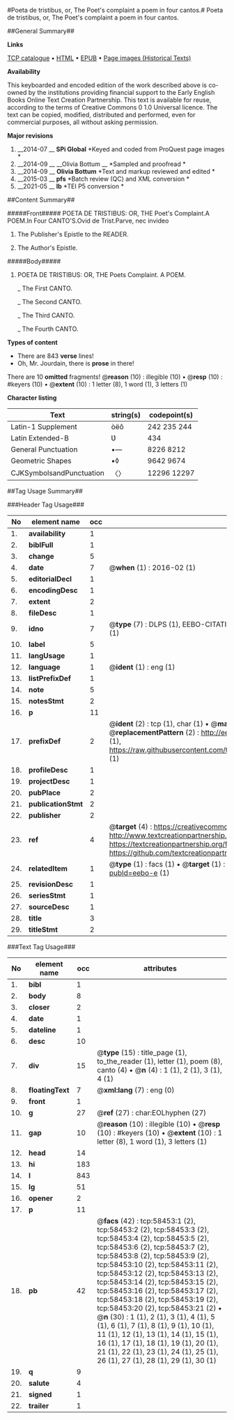 #Poeta de tristibus, or, The Poet's complaint a poem in four cantos.#
Poeta de tristibus, or, The Poet's complaint a poem in four cantos.

##General Summary##

**Links**

[TCP catalogue](http://www.ota.ox.ac.uk/tcp/)  • 
[HTML](http://tei.it.ox.ac.uk/tcp/Texts-HTML/free/A55/A55280.html)  • 
[EPUB](http://tei.it.ox.ac.uk/tcp/Texts-EPUB/free/A55/A55280.epub) • 
[Page images (Historical Texts)](https://historicaltexts.jisc.ac.uk/eebo-12276297e)

**Availability**

This keyboarded and encoded edition of the work described above is co-owned by the
    institutions providing financial support to the Early English Books Online Text Creation
    Partnership. This text is available for reuse, according to the terms of  Creative Commons 0 1.0 Universal
    licence. The text can be copied, modified, distributed and performed, even for commercial
    purposes, all without asking permission.

**Major revisions**

1. __2014-07 __ __SPi Global__ *Keyed and coded from ProQuest page images *
1. __2014-09 __ __Olivia Bottum __ *Sampled and proofread *
1. __2014-09 __ __Olivia Bottum__ *Text and markup reviewed and edited *
1. __2015-03 __ __pfs__ *Batch review (QC) and XML conversion *
1. __2021-05 __ __lb__ *TEI P5 conversion *

##Content Summary##

#####Front#####
POETA DE TRISTIBUS: OR, THE Poet's Complaint.A POEM.In Four CANTO'S.Ovid de Trist.Parve, nec invideo
1. The Publisher's Epistle to the READER.

1. The Author's Epistle.

#####Body#####

1. POETA DE TRISTIBUS: OR, THE Poets Complaint. A POEM.

    _ The First CANTO.

    _ The Second CANTO.

    _ The Third CANTO.

    _ The Fourth CANTO.

**Types of content**

  * There are 843 **verse** lines!
  * Oh, Mr. Jourdain, there is **prose** in there!

There are 10 **omitted** fragments! 
 @__reason__ (10) : illegible (10)  •  @__resp__ (10) : #keyers (10)  •  @__extent__ (10) : 1 letter (8), 1 word (1), 3 letters (1)

**Character listing**


|Text|string(s)|codepoint(s)|
|---|---|---|
|Latin-1 Supplement|òëô|242 235 244|
|Latin Extended-B|Ʋ|434|
|General Punctuation|•—|8226 8212|
|Geometric Shapes|▪◊|9642 9674|
|CJKSymbolsandPunctuation|〈〉|12296 12297|

##Tag Usage Summary##

###Header Tag Usage###

|No|element name|occ|attributes|
|---|---|---|---|
|1.|__availability__|1||
|2.|__biblFull__|1||
|3.|__change__|5||
|4.|__date__|7| @__when__ (1) : 2016-02 (1)|
|5.|__editorialDecl__|1||
|6.|__encodingDesc__|1||
|7.|__extent__|2||
|8.|__fileDesc__|1||
|9.|__idno__|7| @__type__ (7) : DLPS (1), EEBO-CITATION (1), VID (1), EEBO-PROQUEST (1), STC (2), OCLC (1)|
|10.|__label__|5||
|11.|__langUsage__|1||
|12.|__language__|1| @__ident__ (1) : eng (1)|
|13.|__listPrefixDef__|1||
|14.|__note__|5||
|15.|__notesStmt__|2||
|16.|__p__|11||
|17.|__prefixDef__|2| @__ident__ (2) : tcp (1), char (1)  •  @__matchPattern__ (2) : ([0-9\-]+):([0-9IVX]+) (1), (.+) (1)  •  @__replacementPattern__ (2) : http://eebo.chadwyck.com/downloadtiff?vid=$1&page=$2 (1), https://raw.githubusercontent.com/textcreationpartnership/Texts/master/tcpchars.xml#$1 (1)|
|18.|__profileDesc__|1||
|19.|__projectDesc__|1||
|20.|__pubPlace__|2||
|21.|__publicationStmt__|2||
|22.|__publisher__|2||
|23.|__ref__|4| @__target__ (4) : https://creativecommons.org/publicdomain/zero/1.0/ (1), http://www.textcreationpartnership.org/docs/. (1), https://textcreationpartnership.org/faq/#faq05 (1), https://github.com/textcreationpartnership (1)|
|24.|__relatedItem__|1| @__type__ (1) : facs (1)  •  @__target__ (1) : https://data.historicaltexts.jisc.ac.uk/view?pubId=eebo-e (1)|
|25.|__revisionDesc__|1||
|26.|__seriesStmt__|1||
|27.|__sourceDesc__|1||
|28.|__title__|3||
|29.|__titleStmt__|2||


###Text Tag Usage###

|No|element name|occ|attributes|
|---|---|---|---|
|1.|__bibl__|1||
|2.|__body__|8||
|3.|__closer__|2||
|4.|__date__|1||
|5.|__dateline__|1||
|6.|__desc__|10||
|7.|__div__|15| @__type__ (15) : title_page (1), to_the_reader (1), letter (1), poem (8), canto (4)  •  @__n__ (4) : 1 (1), 2 (1), 3 (1), 4 (1)|
|8.|__floatingText__|7| @__xml:lang__ (7) : eng (0)|
|9.|__front__|1||
|10.|__g__|27| @__ref__ (27) : char:EOLhyphen (27)|
|11.|__gap__|10| @__reason__ (10) : illegible (10)  •  @__resp__ (10) : #keyers (10)  •  @__extent__ (10) : 1 letter (8), 1 word (1), 3 letters (1)|
|12.|__head__|14||
|13.|__hi__|183||
|14.|__l__|843||
|15.|__lg__|51||
|16.|__opener__|2||
|17.|__p__|11||
|18.|__pb__|42| @__facs__ (42) : tcp:58453:1 (2), tcp:58453:2 (2), tcp:58453:3 (2), tcp:58453:4 (2), tcp:58453:5 (2), tcp:58453:6 (2), tcp:58453:7 (2), tcp:58453:8 (2), tcp:58453:9 (2), tcp:58453:10 (2), tcp:58453:11 (2), tcp:58453:12 (2), tcp:58453:13 (2), tcp:58453:14 (2), tcp:58453:15 (2), tcp:58453:16 (2), tcp:58453:17 (2), tcp:58453:18 (2), tcp:58453:19 (2), tcp:58453:20 (2), tcp:58453:21 (2)  •  @__n__ (30) : 1 (1), 2 (1), 3 (1), 4 (1), 5 (1), 6 (1), 7 (1), 8 (1), 9 (1), 10 (1), 11 (1), 12 (1), 13 (1), 14 (1), 15 (1), 16 (1), 17 (1), 18 (1), 19 (1), 20 (1), 21 (1), 22 (1), 23 (1), 24 (1), 25 (1), 26 (1), 27 (1), 28 (1), 29 (1), 30 (1)|
|19.|__q__|9||
|20.|__salute__|4||
|21.|__signed__|1||
|22.|__trailer__|1||
